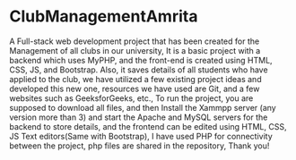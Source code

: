 # ClubManagementAmrita
A Full-stack web development project that has been created for the Management of all clubs in our university, It is a basic project with a backend which uses MyPHP, and the front-end is created using HTML, CSS, JS, and Bootstrap.
Also, it saves details of all students who have applied to the club, we have utilized a few existing project ideas and developed this new one, resources we have used are Git, and a few websites such as GeeksforGeeks, etc.,
To run the project, you are supposed to download all files, and then Install the Xammpp server (any version more than 3) and start the Apache and MySQL servers for the backend to store details, and the frontend can be edited using HTML, CSS, JS Text editors(Same with Bootstrap), I have used PHP for connectivity between the project, php files are shared in the repository, 
Thank you!
